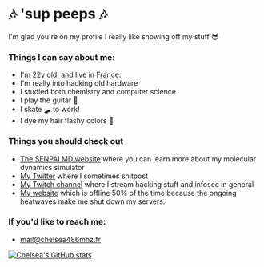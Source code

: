 # 🎶 'sup peeps 🎶
I'm glad you're on my profile I really like showing off my stuff 😎

### Things I can say about me:
- I'm 22y old, and live in France.
- I'm really into hacking old hardware
- I studied both chemistry and computer science
- I play the guitar 🎸
- I skate 🛹 to work!
- I dye my hair flashy colors 🌈

### Things you should check out

- [The SENPAI MD website](https://senpaimd.org) where you can learn more about my molecular dynamics simulator
- [My Twitter](https://twitter.com/Chelsea486MHz) where I sometimes shitpost
- [My Twitch channel](https://www.twitch.tv/chelsea486mhz) where I stream hacking stuff and infosec in general
- [My website](https://www.chelsea486mhz.fr) which is offline 50% of the time because the ongoing heatwaves make me shut down my servers.

### If you'd like to reach me:
- <mail@chelsea486mhz.fr>

[![Chelsea's GitHub stats](https://github-readme-stats.vercel.app/api?username=Chelsea486MHz&show_icons=true&theme=radical)](https://github.com/anuraghazra/github-readme-stats)
